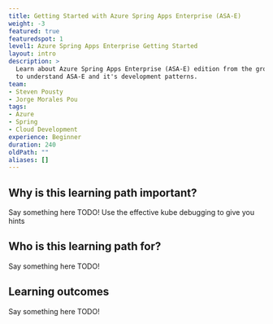 ```yaml
---
title: Getting Started with Azure Spring Apps Enterprise (ASA-E)
weight: -3
featured: true
featuredspot: 1
level1: Azure Spring Apps Enterprise Getting Started
layout: intro
description: >
  Learn about Azure Spring Apps Enterprise (ASA-E) edition from the ground up. You get a firm foundation 
  to understand ASA-E and it's development patterns. 
team:
- Steven Pousty
- Jorge Morales Pou
tags:
- Azure
- Spring 
- Cloud Development
experience: Beginner
duration: 240
oldPath: ""
aliases: []
---
```


## Why is this learning path important?

Say something here TODO! Use the effective kube debugging to give you hints



## Who is this learning path for?

Say something here TODO!

## Learning outcomes

Say something here TODO!